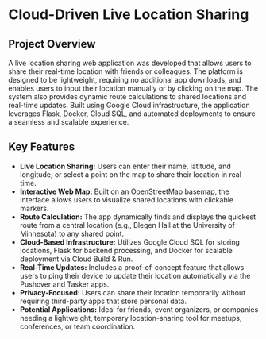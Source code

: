 # Cloud-Driven Live Location Sharing

## Project Overview
A live location sharing web application was developed that allows users to share their real-time location with friends or colleagues. The platform is designed to be lightweight, requiring no additional app downloads, and enables users to input their location manually or by clicking on the map. The system also provides dynamic route calculations to shared locations and real-time updates. Built using Google Cloud infrastructure, the application leverages Flask, Docker, Cloud SQL, and automated deployments to ensure a seamless and scalable experience.

## Key Features
- **Live Location Sharing:** Users can enter their name, latitude, and longitude, or select a point on the map to share their location in real time.
- **Interactive Web Map:** Built on an OpenStreetMap basemap, the interface allows users to visualize shared locations with clickable markers.
- **Route Calculation:** The app dynamically finds and displays the quickest route from a central location (e.g., Blegen Hall at the University of Minnesota) to any shared point.
- **Cloud-Based Infrastructure:** Utilizes Google Cloud SQL for storing locations, Flask for backend processing, and Docker for scalable deployment via Cloud Build & Run.
- **Real-Time Updates:** Includes a proof-of-concept feature that allows users to ping their device to update their location automatically via the Pushover and Tasker apps.
- **Privacy-Focused:** Users can share their location temporarily without requiring third-party apps that store personal data.
- **Potential Applications:** Ideal for friends, event organizers, or companies needing a lightweight, temporary location-sharing tool for meetups, conferences, or team coordination.
